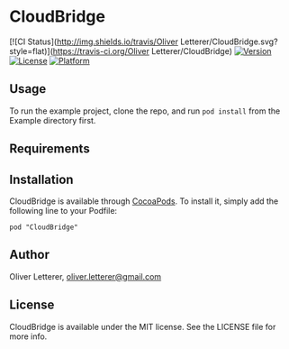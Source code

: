 # CloudBridge

[![CI Status](http://img.shields.io/travis/Oliver Letterer/CloudBridge.svg?style=flat)](https://travis-ci.org/Oliver Letterer/CloudBridge)
[![Version](https://img.shields.io/cocoapods/v/CloudBridge.svg?style=flat)](http://cocoadocs.org/docsets/CloudBridge)
[![License](https://img.shields.io/cocoapods/l/CloudBridge.svg?style=flat)](http://cocoadocs.org/docsets/CloudBridge)
[![Platform](https://img.shields.io/cocoapods/p/CloudBridge.svg?style=flat)](http://cocoadocs.org/docsets/CloudBridge)

## Usage

To run the example project, clone the repo, and run `pod install` from the Example directory first.

## Requirements

## Installation

CloudBridge is available through [CocoaPods](http://cocoapods.org). To install
it, simply add the following line to your Podfile:

    pod "CloudBridge"

## Author

Oliver Letterer, oliver.letterer@gmail.com

## License

CloudBridge is available under the MIT license. See the LICENSE file for more info.

